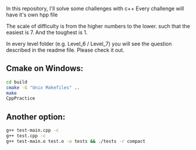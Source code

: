 In this repository, I'll solve some challenges with c++
Every challenge will have it's own hpp file

The scale of difficulty is from the higher numbers to the lower.
such that the easiest is 7.
And the toughest is 1.

In every level folder (e.g. Level_6 / Level_7)
you will see the question described in the readme file.
Please check it out. 


## Cmake on Windows:
```bash
cd build
cmake -G "Unix Makefiles" ..
make
CppPractice
```
## Another option:
```bash
g++ test-main.cpp -c
g++ test.cpp -c
g++ test-main.o test.o -o tests && ./tests -r compact
```



